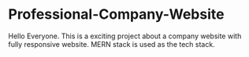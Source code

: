 # Professional-Company-Website
Hello Everyone. This is a exciting project about a company website with fully responsive website. MERN stack is used as the tech stack.
